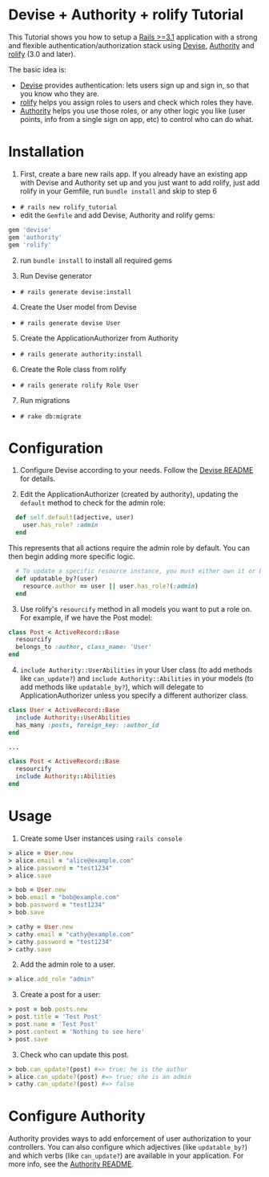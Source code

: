 # Devise + Authority + rolify Tutorial

This Tutorial shows you how to setup a [Rails >=3.1](http://rubyonrails.org/) application with a strong and flexible authentication/authorization stack using [Devise](https://github.com/plataformatec/devise), [Authority](https://github.com/nathanl/authority) and [rolify](https://github.com/EppO/rolify) (3.0 and later).

The basic idea is:
* [Devise](http://github.com/plataformatec/devise) provides authentication: lets users sign up and sign in, so that you know who they are.
* [rolify](http://github.com/EppO/rolify) helps you assign roles to users and check which roles they have.
* [Authority](http://github.com/nathanl/authority) helps you use those roles, or any other logic you like (user points, info from a single sign on app, etc) to control who can do what.

# Installation

1. First, create a bare new rails app. If you already have an existing app with Devise and Authority set up and you just want to add rolify, just add rolify in your Gemfile, run `bundle install` and skip to step 6
  * `# rails new rolify_tutorial`
  * edit the `Gemfile` and add Devise, Authority and rolify gems:
```ruby
gem 'devise'
gem 'authority'
gem 'rolify'
```

2. run `bundle install` to install all required gems

3. Run Devise generator
  * `# rails generate devise:install`

4. Create the User model from Devise
  * `# rails generate devise User`

5. Create the ApplicationAuthorizer from Authority
  * `# rails generate authority:install`

6. Create the Role class from rolify
  * `# rails generate rolify Role User`

7. Run migrations
  * `# rake db:migrate`

# Configuration

1. Configure Devise according to your needs. Follow the [Devise README](https://github.com/plataformatec/devise/blob/master/README.md) for details.

2. Edit the ApplicationAuthorizer (created by authority), updating the `default` method to check for the admin role:

```ruby
  def self.default(adjective, user)
    user.has_role? :admin
  end
```

This represents that all actions require the admin role by default. You can then begin adding more specific logic.

```ruby
  # To update a specific resource instance, you must either own it or be an admin
  def updatable_by?(user)
    resource.author == user || user.has_role?(:admin)
  end
```

3. Use rolify's `resourcify` method in all models you want to put a role on. For example, if we have the Post model:

```ruby
class Post < ActiveRecord::Base
  resourcify
  belongs_to :author, class_name: 'User'
end
```
4. `include Authority::UserAbilities` in your User class (to add methods like `can_update?`) and `include Authority::Abilities` in your models (to add methods like `updatable_by?`), which will delegate to ApplicationAuthorizer unless you specify a different authorizer class.

```ruby
class User < ActiveRecord::Base
  include Authority::UserAbilities
  has_many :posts, foreign_key: :author_id
end

...

class Post < ActiveRecord::Base
  resourcify
  include Authority::Abilities
end
```

# Usage

1. Create some User instances using `rails console`

```ruby
> alice = User.new
> alice.email = "alice@example.com"
> alice.password = "test1234"
> alice.save

> bob = User.new
> bob.email = "bob@example.com"
> bob.password = "test1234"
> bob.save

> cathy = User.new
> cathy.email = "cathy@example.com"
> cathy.password = "test1234"
> cathy.save
```

2. Add the admin role to a user.

```ruby
> alice.add_role "admin"
```

3. Create a post for a user:

```ruby
> post = bob.posts.new
> post.title = 'Test Post'
> post.name = 'Test Post'
> post.content = 'Nothing to see here'
> post.save
```

3. Check who can update this post.

```ruby
> bob.can_update?(post) #=> true; he is the author
> alice.can_update?(post) #=> true; she is an admin
> cathy.can_update?(post) #=> false
```

# Configure Authority

Authority provides ways to add enforcement of user authorization to your controllers. You can also configure which adjectives (like `updatable_by?`) and which verbs (like `can_update?`) are available in your application. For more info, see the [Authority README](http://github.com/nathanl/authority).